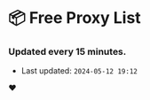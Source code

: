# :package: Free Proxy List
### Updated every 15 minutes.

- Last updated: `2024-05-12 19:12`

:heart:
